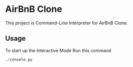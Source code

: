 # AirBnB Clone

This project is Command-Line Interpreter for AirBnB Clone.

## Usage

To start up the interactive Mode Run this command
```c
./console.py
```